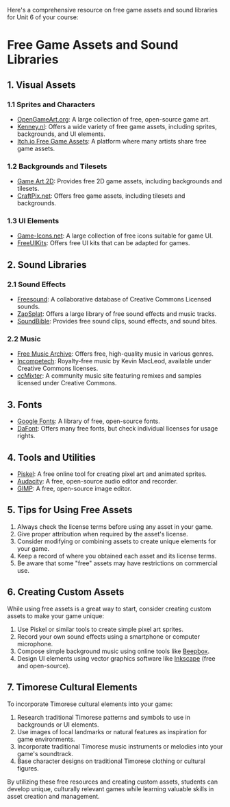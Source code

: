 Here's a comprehensive resource on free game assets and sound libraries for Unit 6 of your course:

# Free Game Assets and Sound Libraries

## 1. Visual Assets

### 1.1 Sprites and Characters

- [OpenGameArt.org](https://opengameart.org/): A large collection of free, open-source game art.
- [Kenney.nl](https://www.kenney.nl/assets): Offers a wide variety of free game assets, including sprites, backgrounds, and UI elements.
- [Itch.io Free Game Assets](https://itch.io/game-assets/free): A platform where many artists share free game assets.

### 1.2 Backgrounds and Tilesets

- [Game Art 2D](https://www.gameart2d.com/free-assets.html): Provides free 2D game assets, including backgrounds and tilesets.
- [CraftPix.net](https://craftpix.net/freebies/): Offers free game assets, including tilesets and backgrounds.

### 1.3 UI Elements

- [Game-Icons.net](https://game-icons.net/): A large collection of free icons suitable for game UI.
- [FreeUIKits](https://freeuikits.com/): Offers free UI kits that can be adapted for games.

## 2. Sound Libraries

### 2.1 Sound Effects

- [Freesound](https://freesound.org/): A collaborative database of Creative Commons Licensed sounds.
- [ZapSplat](https://www.zapsplat.com/): Offers a large library of free sound effects and music tracks.
- [SoundBible](https://soundbible.com/): Provides free sound clips, sound effects, and sound bites.

### 2.2 Music

- [Free Music Archive](https://freemusicarchive.org/): Offers free, high-quality music in various genres.
- [Incompetech](https://incompetech.com/music/): Royalty-free music by Kevin MacLeod, available under Creative Commons licenses.
- [ccMixter](http://ccmixter.org/): A community music site featuring remixes and samples licensed under Creative Commons.

## 3. Fonts

- [Google Fonts](https://fonts.google.com/): A library of free, open-source fonts.
- [DaFont](https://www.dafont.com/): Offers many free fonts, but check individual licenses for usage rights.

## 4. Tools and Utilities

- [Piskel](https://www.piskelapp.com/): A free online tool for creating pixel art and animated sprites.
- [Audacity](https://www.audacityteam.org/): A free, open-source audio editor and recorder.
- [GIMP](https://www.gimp.org/): A free, open-source image editor.

## 5. Tips for Using Free Assets

1. Always check the license terms before using any asset in your game.
2. Give proper attribution when required by the asset's license.
3. Consider modifying or combining assets to create unique elements for your game.
4. Keep a record of where you obtained each asset and its license terms.
5. Be aware that some "free" assets may have restrictions on commercial use.

## 6. Creating Custom Assets

While using free assets is a great way to start, consider creating custom assets to make your game unique:

1. Use Piskel or similar tools to create simple pixel art sprites.
2. Record your own sound effects using a smartphone or computer microphone.
3. Compose simple background music using online tools like [Beepbox](https://www.beepbox.co/).
4. Design UI elements using vector graphics software like [Inkscape](https://inkscape.org/) (free and open-source).

## 7. Timorese Cultural Elements

To incorporate Timorese cultural elements into your game:

1. Research traditional Timorese patterns and symbols to use in backgrounds or UI elements.
2. Use images of local landmarks or natural features as inspiration for game environments.
3. Incorporate traditional Timorese music instruments or melodies into your game's soundtrack.
4. Base character designs on traditional Timorese clothing or cultural figures.

By utilizing these free resources and creating custom assets, students can develop unique, culturally relevant games while learning valuable skills in asset creation and management.